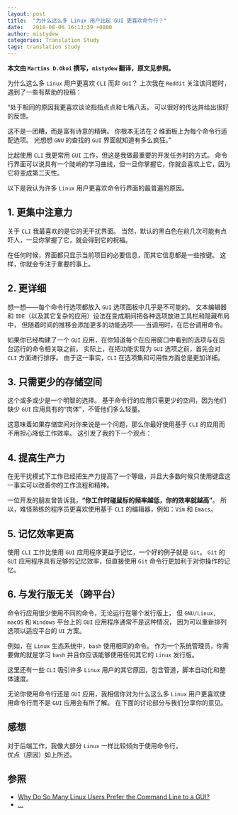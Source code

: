 ```yaml
---
layout: post
title:  "为什么这么多 Linux 用户比起 GUI 更喜欢命令行？"
date:   2018-08-06 16:13:39 +0800
author: mistydew
categories: Translation Study
tags: translation study
---
```

**本文由 `Martins D.Okoi` 撰写，`mistydew` 翻译，原文见参照。**

为什么这么多 `Linux` 用户更喜欢 `CLI` 而非 `GUI`？
上次我在 `Reddit` 关注该问题时，遇到了一些有帮助的投稿：

“处于相同的原因我更喜欢谈论指指点点和七嘴八舌。
可以很好的传达并给出很好的反馈。

这不是一团糟，而是富有诗意的精确。
你根本无法在 2 维面板上为每个命令行适配选项。
光想想 `GNU` 的查找的 `GUI` 界面就知道有多么疯狂。”

比起使用 `CLI` 我更常用 `GUI` 工作，但这是我做最重要的开发任务时的方式。
命令行界面可以说具有一个陡峭的学习曲线，但一旦你掌握它，你就会喜欢上它，因为它将变成第二天性。

以下是我认为许多 `Linux` 用户更喜欢命令行界面的最普遍的原因。

## 1. 更集中注意力

关于 `CLI` 我最喜欢的是它的无干扰界面。
当然，默认的黑白色在前几次可能有点吓人，一旦你掌握了它，就会得到它的祝福。

在任何时候，界面都只显示当前项目的必要信息，而其它信息都是一些按键。
这样，你就会专注于重要的事上。

## 2. 更详细

想一想——每个命令行选项都放入 `GUI` 选项面板中几乎是不可能的。
文本编辑器和 `IDE`（以及其它复杂的应用）设法在变成期间把各种选项放进工具栏和隐藏布局中，
但随着时间的推移会添加更多的功能选项——当调用时，在后台调用命令。

如果你已经构建了一个 `GUI` 应用，在你知道每个在应用窗口中看到的选项与在后台运行的命令相关联之前。
实际上，在把功能实现为 `GUI` 选项之前，首先会对 `CLI` 方面进行排序。
由于这一事实，`CLI` 在选项集和可用性方面总是更加详细。

## 3. 只需更少的存储空间

这个或多或少是一个明智的选择。
基于命令行的应用只需更少的空间，因为他们缺少 `GUI` 应用具有的“肉体”，不管他们多么轻量。

这意味着如果存储空间对你来说是一个问题，那么你最好使用基于 `CLI` 的应用而不用担心降低工作效率。
这引发了我的下一个观点：

## 4. 提高生产力

在无干扰模式下工作已经把生产力提高了一个等级，并且大多数时候只使用键盘这一事实可以改善你的工作流程和精神。

一位开发的朋友曾告诉我，**“你工作时碰鼠标的频率越低，你的效率就越高”**。
所以，难怪熟练的程序员更喜欢使用基于 `CLI` 的编辑器，例如：`Vim` 和 `Emacs`。

## 5. 记忆效率更高

使用 `CLI` 工作比使用 `GUI` 应用程序更益于记忆，一个好的例子就是 `Git`。
`Git` 的 `GUI` 应用程序具有足够的记忆效率，但直接使用 `Git` 命令行更加利于对你操作的记忆。

## 6. 与发行版无关（跨平台）

命令行应用很少使用不同的命令，无论运行在哪个发行版上，
但 `GNU/Linux, macOS` 和 `Windows` 平台上的 `GUI` 应用程序通常不是这种情况，
因为可以重新排列选项以适应平台的 `UI` 方案。

例如，在 `Linux` 生态系统中，`bash` 使用相同的命令。
作为一个系统管理员，你需要做的就是学习 `bash` 并且你应该能够使用任何其它的 `Linux` 发行版。

这里还有一些 `CLI` 吸引许多 `Linux` 用户的其它原因，包含管道，脚本自动化和整体速度。

无论你使用命令行还是 `GUI` 应用，我相信你对为什么这么多 `Linux` 用户更喜欢使用命令行而不是 `GUI` 应用会有所了解。
在下面的讨论部分与我们分享你的意见。

## 感想
对于后端工作，我像大部分 `Linux` 一样比较倾向于使用命令行。<br>
优点（原因）如上所述。

## 参照
* [Why Do So Many Linux Users Prefer the Command Line to a GUI?](https://www.fossmint.com/why-linux-users-prefer-the-commandline-to-a-gui)
* [...](https://github.com/mistydew)
